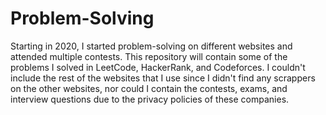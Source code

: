 # Problem-Solving

Starting in 2020, I started problem-solving on different websites and attended multiple contests.
This repository will contain some of the problems I solved in LeetCode, HackerRank, and Codeforces. I couldn't include the rest of the websites that I use since I didn't find any scrappers on the other websites, nor could I contain the contests, exams, and interview questions due to the privacy policies of these companies.